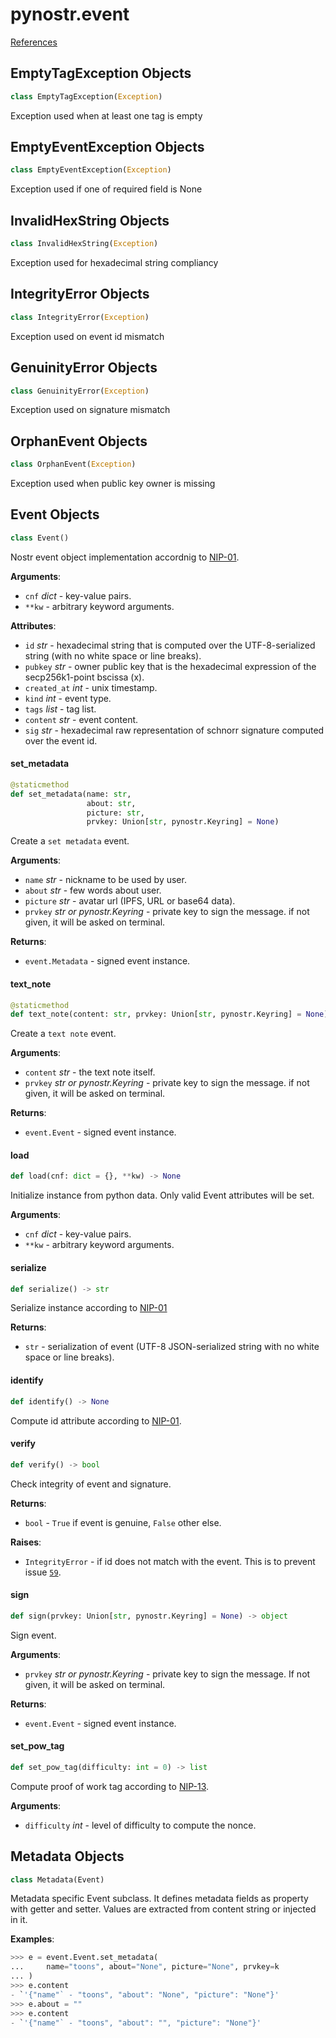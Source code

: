 <a id="pynostr.event"></a>

# pynostr.event

[References](https://github.com/nostr-protocol/nips)

<a id="pynostr.event.EmptyTagException"></a>

## EmptyTagException Objects

```python
class EmptyTagException(Exception)
```

Exception used when at least one tag is empty

<a id="pynostr.event.EmptyEventException"></a>

## EmptyEventException Objects

```python
class EmptyEventException(Exception)
```

Exception used if one of required field is None

<a id="pynostr.event.InvalidHexString"></a>

## InvalidHexString Objects

```python
class InvalidHexString(Exception)
```

Exception used for hexadecimal string compliancy

<a id="pynostr.event.IntegrityError"></a>

## IntegrityError Objects

```python
class IntegrityError(Exception)
```

Exception used on event id mismatch

<a id="pynostr.event.GenuinityError"></a>

## GenuinityError Objects

```python
class GenuinityError(Exception)
```

Exception used on signature mismatch

<a id="pynostr.event.OrphanEvent"></a>

## OrphanEvent Objects

```python
class OrphanEvent(Exception)
```

Exception used when public key owner is missing

<a id="pynostr.event.Event"></a>

## Event Objects

```python
class Event()
```

Nostr event object implementation accordnig to [NIP-01](
https://github.com/nostr-protocol/nips/blob/master/01.md
).

**Arguments**:

- `cnf` _dict_ - key-value pairs.
- `**kw` - arbitrary keyword arguments.

**Attributes**:

- `id` _str_ - hexadecimal string that is computed over the UTF-8-serialized
  string (with no white space or line breaks).
- `pubkey` _str_ - owner public key that is the hexadecimal expression of the
  secp256k1-point bscissa (x).
- `created_at` _int_ - unix timestamp.
- `kind` _int_ - event type.
- `tags` _list_ - tag list.
- `content` _str_ - event content.
- `sig` _str_ - hexadecimal raw representation of schnorr signature computed
  over the event id.

<a id="pynostr.event.Event.set_metadata"></a>

#### set\_metadata

```python
@staticmethod
def set_metadata(name: str,
                 about: str,
                 picture: str,
                 prvkey: Union[str, pynostr.Keyring] = None)
```

Create a `set metadata` event.

**Arguments**:

- `name` _str_ - nickname to be used by user.
- `about` _str_ - few words about user.
- `picture` _str_ - avatar url (IPFS, URL or base64 data).
- `prvkey` _str or pynostr.Keyring_ - private key to sign the message. if not
  given, it will be asked on terminal.

**Returns**:

- `event.Metadata` - signed event instance.

<a id="pynostr.event.Event.text_note"></a>

#### text\_note

```python
@staticmethod
def text_note(content: str, prvkey: Union[str, pynostr.Keyring] = None)
```

Create a `text note` event.

**Arguments**:

- `content` _str_ - the text note itself.
- `prvkey` _str or pynostr.Keyring_ - private key to sign the message. if not
  given, it will be asked on terminal.

**Returns**:

- `event.Event` - signed event instance.

<a id="pynostr.event.Event.load"></a>

#### load

```python
def load(cnf: dict = {}, **kw) -> None
```

Initialize instance from python data. Only valid Event attributes will be set.

**Arguments**:

- `cnf` _dict_ - key-value pairs.
- `**kw` - arbitrary keyword arguments.

<a id="pynostr.event.Event.serialize"></a>

#### serialize

```python
def serialize() -> str
```

Serialize instance according to [NIP-01](
https://github.com/nostr-protocol/nips/blob/master/01.md
)

**Returns**:

- `str` - serialization of event (UTF-8 JSON-serialized string with no white
  space or line breaks).

<a id="pynostr.event.Event.identify"></a>

#### identify

```python
def identify() -> None
```

Compute id attribute according to [NIP-01](
    https://github.com/nostr-protocol/nips/blob/master/01.md
).

<a id="pynostr.event.Event.verify"></a>

#### verify

```python
def verify() -> bool
```

Check integrity of event and signature.

**Returns**:

- `bool` - `True` if event is genuine, `False` other else.

**Raises**:

- `IntegrityError` - if id does not match with the event. This is to prevent
  issue [`59`](https://github.com/fiatjaf/nostr-tools/issues/59).

<a id="pynostr.event.Event.sign"></a>

#### sign

```python
def sign(prvkey: Union[str, pynostr.Keyring] = None) -> object
```

Sign event.

**Arguments**:

- `prvkey` _str or pynostr.Keyring_ - private key to sign the message. If not
  given, it will be asked on terminal.

**Returns**:

- `event.Event` - signed event instance.

<a id="pynostr.event.Event.set_pow_tag"></a>

#### set\_pow\_tag

```python
def set_pow_tag(difficulty: int = 0) -> list
```

Compute proof of work tag according to [NIP-13](
https://github.com/nostr-protocol/nips/blob/master/13.md).

**Arguments**:

- `difficulty` _int_ - level of difficulty to compute the nonce.

<a id="pynostr.event.Metadata"></a>

## Metadata Objects

```python
class Metadata(Event)
```

Metadata specific Event subclass. It defines metadata fields as property with
getter and setter. Values are extracted from content string or injected in it.

**Examples**:

  
  ```python
  >>> e = event.Event.set_metadata(
  ...     name="toons", about="None", picture="None", prvkey=k
  ... )
  >>> e.content
- `'{"name"` - "toons", "about": "None", "picture": "None"}'
  >>> e.about = ""
  >>> e.content
- `'{"name"` - "toons", "about": "", "picture": "None"}'
  ```

